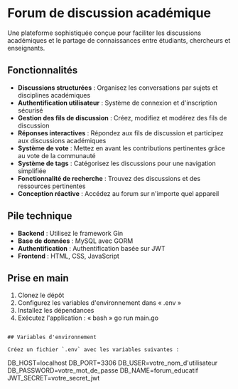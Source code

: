 # Forum de discussion académique

Une plateforme sophistiquée conçue pour faciliter les discussions académiques et le partage de connaissances entre étudiants, chercheurs et enseignants.

## Fonctionnalités

- **Discussions structurées** : Organisez les conversations par sujets et disciplines académiques
- **Authentification utilisateur** : Système de connexion et d'inscription sécurisé
- **Gestion des fils de discussion** : Créez, modifiez et modérez des fils de discussion
- **Réponses interactives** : Répondez aux fils de discussion et participez aux discussions académiques
- **Système de vote** : Mettez en avant les contributions pertinentes grâce au vote de la communauté
- **Système de tags** : Catégorisez les discussions pour une navigation simplifiée
- **Fonctionnalité de recherche** : Trouvez des discussions et des ressources pertinentes
- **Conception réactive** : Accédez au forum sur n'importe quel appareil

## Pile technique

- **Backend** : Utilisez le framework Gin
- **Base de données** : MySQL avec GORM
- **Authentification** : Authentification basée sur JWT
- **Frontend** : HTML, CSS, JavaScript

## Prise en main

1. Clonez le dépôt
2. Configurez les variables d'environnement dans « .env »
3. Installez les dépendances
4. Exécutez l'application :
« bash »
go run main.go
```

## Variables d'environnement

Créez un fichier `.env` avec les variables suivantes :
```
DB_HOST=localhost
DB_PORT=3306
DB_USER=votre_nom_d'utilisateur
DB_PASSWORD=votre_mot_de_passe
DB_NAME=forum_educatif
JWT_SECRET=votre_secret_jwt
```

